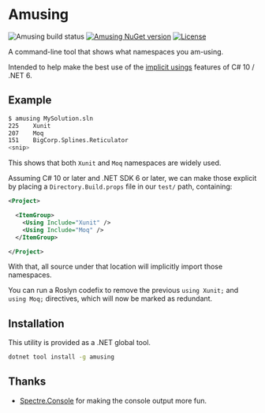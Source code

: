 ﻿# Amusing

![Amusing build status](https://github.com/drewnoakes/amusing/actions/workflows/dotnet.yml/badge.svg)
[![Amusing NuGet version](https://img.shields.io/nuget/v/Amusing.svg)](https://www.nuget.org/packages/Amusing/)
[![License](https://img.shields.io/badge/license-MIT-blue)](https://opensource.org/licenses/MIT)

A command-line tool that shows what namespaces you am-using.

Intended to help make the best use of the [implicit usings](https://aka.ms/csharp-implicit-usings) features of C# 10 / .NET 6.

## Example

```bash
$ amusing MySolution.sln
225    Xunit
207    Moq
151    BigCorp.Splines.Reticulator
<snip>
```

This shows that both `Xunit` and `Moq` namespaces are widely used.

Assuming C# 10 or later and .NET SDK 6 or later, we can make those explicit by placing a `Directory.Build.props` file in our `test/` path, containing:

```xml
<Project>

  <ItemGroup>
    <Using Include="Xunit" />
    <Using Include="Moq" />
  </ItemGroup>

</Project>
```

With that, all source under that location will implicitly import those namespaces.

You can run a Roslyn codefix to remove the previous `using Xunit;` and `using Moq;` directives, which will now be marked as redundant.

## Installation

This utility is provided as a .NET global tool.

```bash
dotnet tool install -g amusing
```

## Thanks

- [Spectre.Console](https://github.com/spectreconsole/spectre.console) for making the console output more fun.